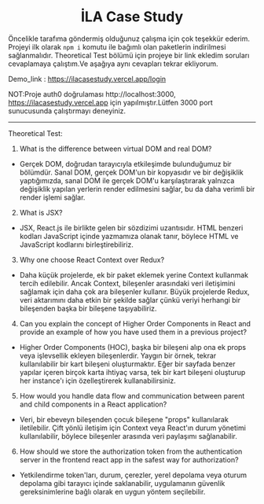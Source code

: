<h1 align="center">İLA Case Study</h1>

Öncelikle tarafıma göndermiş olduğunuz çalışma için çok teşekkür ederim.
Projeyi ilk olarak ```npm i``` komutu ile bağımlı olan paketlerin indirilmesi sağlanmalıdır.
Theoretical Test bölümü için projeye bir link ekledim soruları cevaplamaya çalıştım.Ve aşağıya aynı cevapları tekrar ekliyorum.

Demo_link : https://ilacasestudy.vercel.app/login

NOT:Proje auth0 doğrulaması http://localhost:3000, https://ilacasestudy.vercel.app için yapılmıştır.Lütfen 3000 port sunucusunda çalıştırmayı deneyiniz.

___


Theoretical Test:

1. What is the difference between virtual DOM and real DOM?
  - Gerçek DOM, doğrudan tarayıcıyla etkileşimde bulunduğumuz bir bölümdür. Sanal DOM, gerçek DOM'un bir kopyasıdır ve bir değişiklik yaptığımızda, sanal DOM ile gerçek DOM'u karşılaştırarak yalnızca değişiklik yapılan yerlerin render edilmesini sağlar, bu da daha verimli bir render işlemi sağlar.
2. What is JSX?
  - JSX, React.js ile birlikte gelen bir sözdizimi uzantısıdır. HTML benzeri kodları JavaScript içinde yazmamıza olanak tanır, böylece HTML ve JavaScript kodlarını birleştirebiliriz.
3. Why one choose React Context over Redux?
  - Daha küçük projelerde, ek bir paket eklemek yerine Context kullanmak tercih edilebilir. Ancak Context, bileşenler arasındaki veri iletişimini sağlamak için daha çok ara bileşenler kullanır. Büyük projelerde Redux, veri aktarımını daha etkin bir şekilde sağlar çünkü veriyi herhangi bir bileşenden başka bir bileşene taşıyabiliriz.
4. Can you explain the concept of Higher Order Components in React and provide an example of 
how you have used them in a previous project?
  - Higher Order Components (HOC), başka bir bileşeni alıp ona ek props veya işlevsellik ekleyen bileşenlerdir. Yaygın bir örnek, tekrar kullanılabilir bir kart bileşeni oluşturmaktır. Eğer bir sayfada benzer yapılar içeren birçok karta ihtiyaç varsa, tek bir kart bileşeni oluşturup her instance'ı için özelleştirerek kullanabilirsiniz.
5. How would you handle data flow and communication between parent and child components in 
a React application?
  - Veri, bir ebeveyn bileşenden çocuk bileşene "props" kullanılarak iletilebilir. Çift yönlü iletişim için Context veya React'ın durum yönetimi kullanılabilir, böylece bileşenler arasında veri paylaşımı sağlanabilir.
6. How should we store the authorization token from the authentication server in the frontend
react app in the safest way for authorization?
  - Yetkilendirme token'ları, durum, çerezler, yerel depolama veya oturum depolama gibi tarayıcı içinde saklanabilir, uygulamanın güvenlik gereksinimlerine bağlı olarak en uygun yöntem seçilebilir.
